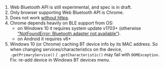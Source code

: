 1. Web Bluetooth API is still experimental, and spec is in draft.
1. Only browser supporting Web Bluetooth API is Chrome.
1. Does not work [without https](https://developers.google.com/web/updates/2015/07/interact-with-ble-devices-on-the-web#https_only).
1. Chrome depends heavily on BLE support from OS:
    - on Windows 10 it requires system update v1703+ (otherwise ["NotFoundError: Bluetooth adapter not available"](https://bugs.chromium.org/p/chromium/issues/detail?id=945182)).
    - on Android it requires v6+
1. Windows 10 (or Chrome) caching BT device info by its MAC address.
    So when changing services/characteristics on the device, `.getPrimaryService()` / `.getCharacteristic()` may fail with `DOMException`.  
    Fix: re-add device in Windows BT devices menu.
